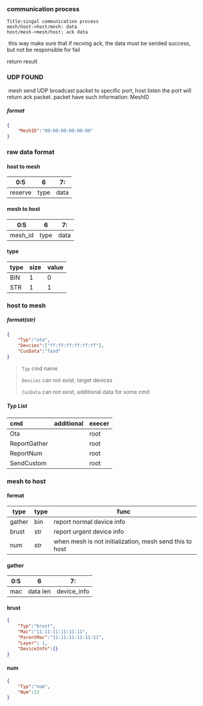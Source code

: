 

### communication process

```sequence
Title:singal communication process
mesh/host->host/mesh: data 
host/mesh->mesh/host: ack data

```

​	this way make sure that if recving ack, the data must be sended success, but not be responsible for fail 

return result

#### 

### UDP FOUND

​	mesh send UDP broadcast packet to specific port, host listen the port will return ack packet. packet have such information: MeshID

##### format

```json
{
    "MeshID":"00:00:00:00:00:00"
}
```



### raw data format

#### host to mesh

| 0:5     | 6    | 7:   |
| ------- | ---- | ---- |
| reserve | type | data |

#### mesh to host

| 0:5     | 6    | 7:   |
| ------- | ---- | ---- |
| mesh_id | type | data |

#### type

| type | size | value |
| ---- | ---- | ----- |
| BIN  | 1    | 0     |
| STR  | 1    | 1     |



### host to mesh

##### format(str)

```json
{
    "Typ":"ota",
    "Devcies":["ff:ff:ff:ff:ff:ff"],
    "CusData":"fasd"
}
```

> `Typ` cmd name
>
> `Devcies` can not exist, target devices
>
> `CusData` can not exist, additional data for some cmd



##### Typ List

| cmd          | additional | execer |
| :----------- | ---------- | ------ |
| Ota          |            | root   |
| ReportGather |            | root   |
| ReportNum    |            | root   |
| SendCustom   |            | root   |



### mesh to host

#### format

| type   | type | func                                                    |
| ------ | ---- | ------------------------------------------------------- |
| gather | bin  | report normal device info                               |
| brust  | str  | report urgent device info                               |
| num    | str  | when mesh is not initialization, mesh send this to host |

#### gather

| 0:5  | 6        | 7:          |
| ---- | -------- | ----------- |
| mac  | data len | device_info |

#### brust

```json
{
    "Typ":"brust",
    "Mac":"11:11:11:11:11:11",
    "ParentMac":"11:11:11:11:11:11",
    "Layer": 1,
    "DeviceInfo":{}
}
```

#### num

```json
{
    "Typ":"num",
	"Num":12
}
```

